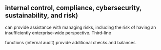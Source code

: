 ## internal control, compliance, cybersecurity, sustainability, and risk)

can provide assistance with managing risks, including the risk of having an insuﬃciently enterprise-wide perspective. Third-line

functions (internal audit) provide additional checks and balances